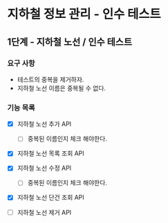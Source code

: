 # 지하철 정보 관리 - 인수 테스트

## 1단계 - 지하철 노선 / 인수 테스트

### 요구 사항
- 테스트의 중복을 제거하자.
- 지하철 노선 이름은 중복될 수 없다.

### 기능 목록
- [x] 지하철 노선 추가 API
    - [ ] 중복된 이름인지 체크 해야한다.
    
- [x] 지하철 노선 목록 조회 API

- [x] 지하철 노선 수정 API
    - [ ] 중복된 이름인지 체크 해야한다.
    
- [x] 지하철 노선 단건 조회 API

- [ ] 지하철 노선 제거 API
